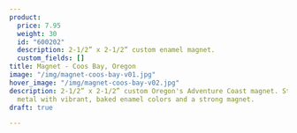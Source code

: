 ```yaml
---
product:
  price: 7.95
  weight: 30
  id: "600202"
  description: 2-1/2” x 2-1/2” custom enamel magnet.
  custom_fields: []
title: Magnet - Coos Bay, Oregon
image: "/img/magnet-coos-bay-v01.jpg"
hover_image: "/img/magnet-coos-bay-v02.jpg"
description: 2-1/2” x 2-1/2” custom Oregon's Adventure Coast magnet. Sturdy, embossed
  metal with vibrant, baked enamel colors and a strong magnet.
draft: true

---
```

